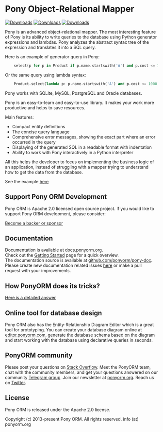 Pony Object-Relational Mapper
=============================
[![Downloads](https://pepy.tech/badge/pony)](https://pepy.tech/project/pony) [![Downloads](https://pepy.tech/badge/pony/month)](https://pepy.tech/project/pony/month) [![Downloads](https://pepy.tech/badge/pony/week)](https://pepy.tech/project/pony/week)

Pony is an advanced object-relational mapper. The most interesting feature of Pony is its ability to write queries to the database using Python generator expressions and lambdas. Pony analyzes the abstract syntax tree of the expression and translates it into a SQL query.

Here is an example of generator query in Pony:
```python
    select(p for p in Product if p.name.startswith('A') and p.cost <= 1000)
```
Or the same query using lambda syntax:
```python
    Product.select(lambda p: p.name.startswith('A') and p.cost <= 1000 )
```
Pony works with SQLite, MySQL, PostgreSQL and Oracle databases.

Pony is an easy-to-learn and easy-to-use library. It makes your work more productive and helps to save resources. 

Main features:
* Compact entity definitions
* The concise query language
* Comprehensive error messages, showing the exact part where an error occurred in the query
* Displaying of the generated SQL in a readable format with indentation
* Ability to work with Pony interactively in a Python interpreter

All this helps the developer to focus on implementing the business logic of an application, instead of struggling with a mapper trying to understand how to get the data from the database.

See the example [here](https://github.com/ponyorm/pony/blob/orm/pony/orm/examples/estore.py)


Support Pony ORM Development
----------------------------

Pony ORM is Apache 2.0 licensed open source project. If you would like to support Pony ORM development, please consider:

[Become a backer or sponsor](https://ponyorm.org/donation.html)


Documentation
-------------

Documentation is available at [docs.ponyorm.org](https://docs.ponyorm.org). <br>
Check out the [Getting Started](https://docs.ponyorm.org/firststeps.html) page for a quick overview. <br>
The documentation source is available at [github.com/ponyorm/pony-doc](https://github.com/ponyorm/pony-doc).
Please create new documentation related issues [here](https://github.com/ponyorm/pony-doc/issues) or make a pull request with your improvements.


How PonyORM does its tricks?
----------------------------
[Here is a detailed answer](https://stackoverflow.com/a/16118756)


Online tool for database design
-------------------------------

Pony ORM also has the Entity-Relationship Diagram Editor which is a great tool for prototyping. You can create your database diagram online at [editor.ponyorm.com](https://editor.ponyorm.com), generate the database schema based on the diagram and start working with the database using declarative queries in seconds.


PonyORM community
-----------------

Please post your questions on [Stack Overflow](http://stackoverflow.com/questions/tagged/ponyorm).
Meet the PonyORM team, chat with the community members, and get your questions answered on our community [Telegram group](https://t.me/ponyorm).
Join our newsletter at [ponyorm.org](https://ponyorm.org).
Reach us on [Twitter](https://twitter.com/ponyorm).


License
-------

Pony ORM is released under the Apache 2.0 license.

Copyright (c) 2013-present Pony ORM. All rights reserved. info (at) ponyorm.org
